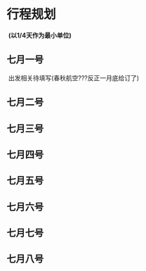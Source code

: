 # 行程规划

​	**(以1/4天作为最小单位)**

## 七月一号

​	出发相关待填写(春秋航空???反正一月底给订了)

## 七月二号

## 七月三号

## 七月四号

## 七月五号

## 七月六号

## 七月七号

## 七月八号

